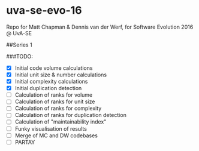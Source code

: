 # uva-se-evo-16
Repo for Matt Chapman &amp; Dennis van der Werf, for Software Evolution 2016 @ UvA-SE

##Series 1

###TODO:

- [x] Initial code volume calculations
- [x] Initial unit size & number calculations
- [x] Initial complexity calculations
- [x] Initial duplication detection
- [ ] Calculation of ranks for volume
- [ ] Calculation of ranks for unit size
- [ ] Calculation of ranks for complexity
- [ ] Calculation of ranks for duplication detection
- [ ] Calculation of "maintainability index"
- [ ] Funky visualisation of results
- [ ] Merge of MC and DW codebases
- [ ] PARTAY
